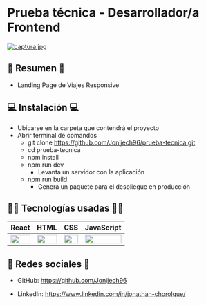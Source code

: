 # Prueba técnica - Desarrollador/a Frontend

[![captura.jpg](https://i.postimg.cc/x8DjVjRp/captura.jpg)](https://postimg.cc/phCMDH3K)

## 📜 Resumen 📜
- Landing Page de Viajes Responsive

## 💻 Instalación 💻
- Ubicarse en la carpeta que contendrá el proyecto
- Abrir terminal de comandos
  - git clone https://github.com/Jonijech96/prueba-tecnica.git
  - cd prueba-tecnica
  - npm install
  - npm run dev
    - Levanta un servidor con la aplicación
  - npm run build
    - Genera un paquete para el despliegue en producción

## 👨‍💻 Tecnologías usadas 👨‍💻
<table>
  <thead>
    <tr>
      <th>React</th>
      <th>HTML</th>
      <th>CSS</th>
      <th>JavaScript</th>
    </tr>
  </thead>
  <tbody>
    <tr>
      <td>
        <img src="https://upload.wikimedia.org/wikipedia/commons/thumb/a/a7/React-icon.svg/1280px-React-icon.svg.png" width="100%" />
      </td>
      <td>
        <img src="https://i.postimg.cc/rF6WrLjr/html.png" width="100%" />
      </td>
      <td>
        <img src="https://i.postimg.cc/mgSDG9F2/css.png" width="100%" />
      </td>
      <td>
        <img
          src="https://upload.wikimedia.org/wikipedia/commons/thumb/9/99/Unofficial_JavaScript_logo_2.svg/1200px-Unofficial_JavaScript_logo_2.svg.png" width="100%" />
      </td>
    </tr>
  </tbody>
</table>

##  👤 Redes sociales 👤

-  GitHub: https://github.com/Jonijech96

-  LinkedIn: https://www.linkedin.com/in/jonathan-chorolque/